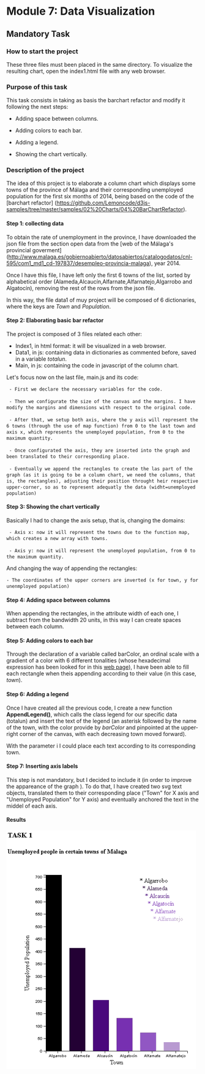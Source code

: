 # Module 7: Data Visualization

## Mandatory Task

### How to start the project 

These three files must been placed in the same directory. To visualize the resulting chart, open the index1.html file with any web browser.

### Purpose of this task

This task consists in taking as basis the barchart refactor and modify it following the next steps:

-  Adding space between columns.

-  Adding colors to each bar.

-  Adding a legend.

-  Showing the chart vertically.

### Description of the project

The idea of this project is to elaborate a column chart which displays some towns of the province of Málaga and their corresponding unemployed population for the first six months of 2014, being based on the code of the [barchart refactor] (https://github.com/Lemoncode/d3js-samples/tree/master/samples/02%20Charts/04%20BarChartRefactor).

#### Step 1: collecting data

To obtain the rate of unemployment in the province, I have downloaded the json file from the section open data from the [web of the Málaga's provincial goverment] (http://www.malaga.es/gobiernoabierto/datosabiertos/catalogodatos/cnl-595/com1_md1_cd-197837/desempleo-provincia-malaga), year 2014.  

Once I have this file, I have left only the first 6 towns of the list, sorted by alphabetical order (Alameda,Alcaucín,Alfarnate,Alfarnatejo,Algarrobo and Algatocín), removing the rest of the rows from the json file.

In this way, the file data1 of muy project will be composed of 6 dictionaries, where the keys are *Town* and *Population*.


#### Step 2: Elaborating basic bar refactor

The project is composed of 3 files related each other:
- Index1, in html format: it will be visualized in a web browser.
- Data1, in js: containing data in dictionaries as commented before, saved in a variable *totalun*.
- Main, in js: containing the code in javascript of the column chart.

Let's focus now on the last file, main.js and its code:
   
     - First we declare the necessary variables for the code.

     - Then we configurate the size of the canvas and the margins. I have modify the margins and dimensions with respect to the original code.

     - After that, we setup both axis, where the y axis will represent the 6 towns (through the use of map function) from 0 to the last town and axis x, which represents the unemployed population, from 0 to the maximum quantity.

     - Once configurated the axis, they are inserted into the graph and been translated to their corresponding place.

     - Eventually we append the rectangles to create the las part of the graph (as it is going to be a column chart, we need the columns, that is, the rectangles), adjusting their position throught heir respective upper-corner, so as to represent adequatly the data (widht=unemployed population)


#### Step 3: Showing the chart vertically

Basically I had to change the axis setup, that is, changing the domains:

     - Axis x: now it will represent the towns due to the function map, which creates a new array with towns.

     - Axis y: now it will represent the unemployed population, from 0 to the maximum quantity.

And changing the way of appending the rectangles:

    - The coordinates of the upper corners are inverted (x for town, y for unenmployed population)

                      
#### Step 4: Adding space between columns

When appending the rectangles, in the attribute width of each one, I subtract from the bandwidth 20 units, in this way I can create spaces between each column.

#### Step 5: Adding colors to each bar

Through the declaration of a variable called barColor, an ordinal scale with a gradient of a color with 6 different tonalities (whose hexadecimal expression has been looked for in this [web page](https://html-color-codes.info/codigos-de-colores-hexadecimales/)), I have been able to fill each rectangle when theis appending according to their value (in this case, *town*).

#### Step 6: Adding a legend

Once I have created all the previous code, I create a new function **AppendLegend()**, which calls the class legend for our specific data (totalun) and insert the text of the legend (an asterisk followed by the name of the town, with the color provide by *barColor* and pinpointed at the upper-right corner of the canvas, with each decreasing town moved forward).

With the parameter i I could place each text according to its corresponding town.

#### Step 7: Inserting axis labels

This step is not mandatory, but I decided to include it (in order to improve the appareance of the graph ).
To do that, I have created two svg text objects, translated them to their corresponding place ("Town" for X axis and "Unemployed Population" for Y axis) and eventually anchored the text in the middel of each axis.

#### Results

![Column chart](https://github.com/JavierFJ/Module_7/blob/master/Mandatory_task/Task1.png?raw=true)
